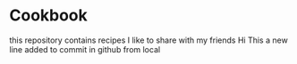 # Cookbook
this repository contains recipes I like to share with my friends
Hi This a new line added to commit in github from local